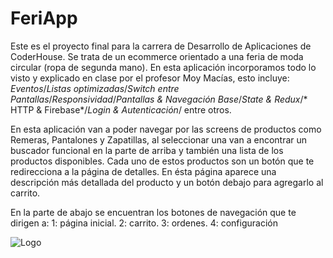 
# FeriApp

Este es el proyecto final para la carrera de Desarrollo de Aplicaciones de CoderHouse.
Se trata de un ecommerce orientado a una feria de moda circular (ropa de segunda mano).
En esta aplicación incorporamos todo lo visto y explicado en clase por el profesor Moy Macías, esto incluye: 
*Eventos*/*Listas optimizadas*/*Switch entre Pantallas*/*Responsividad*/*Pantallas & Navegación Base*/*State & Redux*/* HTTP & Firebase*/*Login & Autenticación*/ entre otros.

En esta aplicación van a poder navegar por las screens de productos como Remeras, Pantalones y Zapatillas, al seleccionar una van a encontrar un buscador funcional en la parte de arriba y también una lista de los productos disponibles. Cada uno de estos productos son un botón que te redirecciona a la página de detalles. En ésta página aparece una descripción más detallada del producto y un botón debajo para agregarlo al carrito.

En la parte de abajo se encuentran los botones de navegación que te dirigen a:
1: página inicial.
2: carrito.
3: ordenes.
4: configuración


![Logo](https://res.cloudinary.com/dfnz48rpd/image/upload/v1699239265/FeriaLogo_vbaxdk.png)

